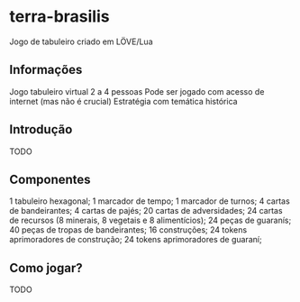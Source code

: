 # terra-brasilis
Jogo de tabuleiro criado em LÖVE/Lua

## Informações
Jogo tabuleiro virtual
2 a 4 pessoas
Pode ser jogado com acesso de internet (mas não é crucial)
Estratégia com temática histórica

## Introdução
TODO

## Componentes

1  tabuleiro hexagonal;
1  marcador de tempo;
1  marcador de turnos;
4  cartas de bandeirantes;
4  cartas de pajés;
20 cartas de adversidades;
24 cartas de recursos (8 minerais, 8 vegetais e 8 alimentícios);
24 peças de guaranís;
40 peças de tropas de bandeirantes;
16 construções;
24 tokens aprimoradores de construção;
24 tokens aprimoradores de guaraní;


## Como jogar?
TODO
